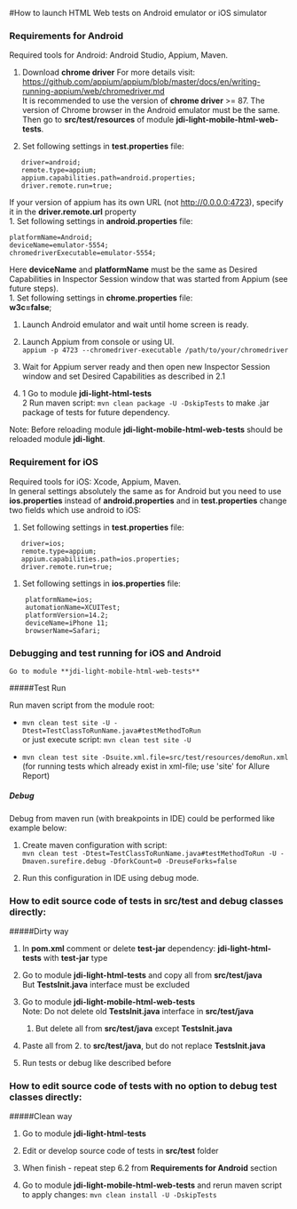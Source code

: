 #How to launch HTML Web tests on Android emulator or iOS simulator
### Requirements for Android
Required tools for Android: Android Studio, Appium, Maven.<br>

1. Download **chrome driver** For more details
   visit: https://github.com/appium/appium/blob/master/docs/en/writing-running-appium/web/chromedriver.md <br>
It is recommended to use the version of **chrome driver** >= 87. 
The version of Chrome browser in the Android emulator must be the same. Then go to **src/test/resources** of
module **jdi-light-mobile-html-web-tests**.

1. Set following settings in **test.properties** file: <br>
```   
   driver=android;
   remote.type=appium;
   appium.capabilities.path=android.properties;
   driver.remote.run=true;
``` 
   If your version of appium has its own URL (not http://0.0.0.0:4723), specify it in the **driver.remote.url**
   property<br>
    1. Set following settings in **android.properties** file:<br>
``` 
platformName=Android;
deviceName=emulator-5554;
chromedriverExecutable=emulator-5554;
``` 
Here **deviceName** and **platformName** must be the same as Desired Capabilities in Inspector Session window that was
started from Appium (see future steps).<br>
    1. Set following settings in **chrome.properties** file: <br>
**w3c=false**;

1. Launch Android emulator and wait until home screen is ready.

1. Launch Appium from console or using UI.<br>
   `appium -p 4723 --chromedriver-executable /path/to/your/chromedriver`
   
1. Wait for Appium server ready and then open new Inspector Session window and set Desired Capabilities as described in
   2.1
   
1. 1 Go to module **jdi-light-html-tests**<br>
   2 Run maven script: `mvn clean package -U -DskipTests` to make .jar package of tests for future dependency.

Note: Before reloading module **jdi-light-mobile-html-web-tests** should be reloaded module **jdi-light**. 

### Requirement for iOS</h3>
Required tools for iOS: Xcode, Appium, Maven.<br>
In general settings absolutely the same as for Android but you need to use **ios.properties** instead of **android.properties** 
and in **test.properties** change two fields which use android to iOS:

1. Set following settings in **test.properties** file: <br>
``` 
   driver=ios;
   remote.type=appium;
   appium.capabilities.path=ios.properties; 
   driver.remote.run=true;
``` 
   
1. Set following settings in **ios.properties** file:<br>
```    
    platformName=ios; 
    automationName=XCUITest;
    platformVersion=14.2;
    deviceName=iPhone 11; 
    browserName=Safari;
```     
    
### Debugging and test running for iOS and Android
    Go to module **jdi-light-mobile-html-web-tests**

#####Test Run

Run maven script from the module root:

- `mvn clean test site -U -Dtest=TestClassToRunName.java#testMethodToRun` <br>
or just execute script: `mvn clean test site -U`<br>

- `mvn clean test site -Dsuite.xml.file=src/test/resources/demoRun.xml` 
<br>(for running tests which already exist in xml-file; use 'site' for Allure Report) 
   
##### Debug 
Debug from maven run (with breakpoints in IDE) could be performed like example below:<br>

1. Create maven configuration with script:<br>
`mvn clean test -Dtest=TestClassToRunName.java#testMethodToRun -U -Dmaven.surefire.debug -DforkCount=0 -DreuseForks=false`

1. Run this configuration in IDE using debug mode.

### How to edit source code of tests in src/test and debug classes directly:
#####Dirty way

1. In **pom.xml** comment or delete **test-jar** dependency: **jdi-light-html-tests** with  **test-jar** type
 
1. Go to module **jdi-light-html-tests** and copy all from **src/test/java**<br>
But **TestsInit.java** interface must be excluded

1. Go to module **jdi-light-mobile-html-web-tests** <br>
Note: Do not delete old **TestsInit.java** interface in **src/test/java**<br>
    1. But delete all from **src/test/java** except **TestsInit.java**

1. Paste all from 2. to **src/test/java**, but do not replace **TestsInit.java**

1. Run tests or debug like described before

### How to edit source code of tests with no option to debug test classes directly:
#####Clean way

1. Go to module **jdi-light-html-tests**

1. Edit or develop source code of tests in **src/test** folder

1. When finish - repeat step 6.2 from **Requirements for Android** section

1. Go to module **jdi-light-mobile-html-web-tests** and rerun maven script to apply changes: `mvn clean install -U -DskipTests`
